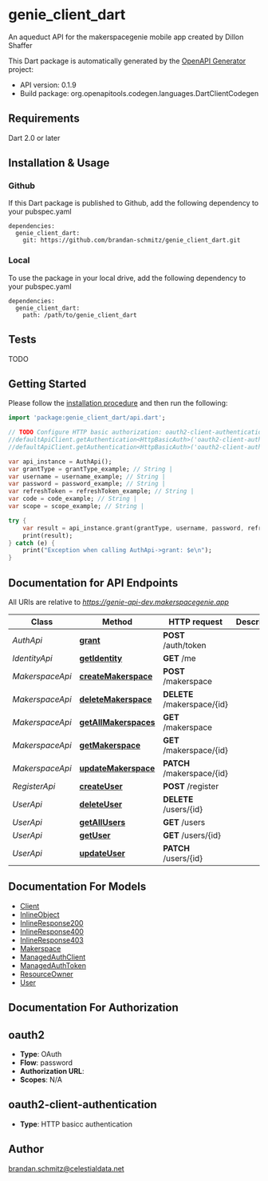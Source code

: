 # genie_client_dart
An aqueduct API for the makerspacegenie mobile app created by Dillon Shaffer

This Dart package is automatically generated by the [OpenAPI Generator](https://openapi-generator.tech) project:

- API version: 0.1.9
- Build package: org.openapitools.codegen.languages.DartClientCodegen

## Requirements

Dart 2.0 or later

## Installation & Usage

### Github
If this Dart package is published to Github, add the following dependency to your pubspec.yaml
```
dependencies:
  genie_client_dart:
    git: https://github.com/brandan-schmitz/genie_client_dart.git
```

### Local
To use the package in your local drive, add the following dependency to your pubspec.yaml
```
dependencies:
  genie_client_dart:
    path: /path/to/genie_client_dart
```

## Tests

TODO

## Getting Started

Please follow the [installation procedure](#installation--usage) and then run the following:

```dart
import 'package:genie_client_dart/api.dart';

// TODO Configure HTTP basic authorization: oauth2-client-authentication
//defaultApiClient.getAuthentication<HttpBasicAuth>('oauth2-client-authentication').username = 'YOUR_USERNAME'
//defaultApiClient.getAuthentication<HttpBasicAuth>('oauth2-client-authentication').password = 'YOUR_PASSWORD';

var api_instance = AuthApi();
var grantType = grantType_example; // String | 
var username = username_example; // String | 
var password = password_example; // String | 
var refreshToken = refreshToken_example; // String | 
var code = code_example; // String | 
var scope = scope_example; // String | 

try {
    var result = api_instance.grant(grantType, username, password, refreshToken, code, scope);
    print(result);
} catch (e) {
    print("Exception when calling AuthApi->grant: $e\n");
}

```

## Documentation for API Endpoints

All URIs are relative to *https://genie-api-dev.makerspacegenie.app*

Class | Method | HTTP request | Description
------------ | ------------- | ------------- | -------------
*AuthApi* | [**grant**](doc//AuthApi.md#grant) | **POST** /auth/token | 
*IdentityApi* | [**getIdentity**](doc//IdentityApi.md#getidentity) | **GET** /me | 
*MakerspaceApi* | [**createMakerspace**](doc//MakerspaceApi.md#createmakerspace) | **POST** /makerspace | 
*MakerspaceApi* | [**deleteMakerspace**](doc//MakerspaceApi.md#deletemakerspace) | **DELETE** /makerspace/{id} | 
*MakerspaceApi* | [**getAllMakerspaces**](doc//MakerspaceApi.md#getallmakerspaces) | **GET** /makerspace | 
*MakerspaceApi* | [**getMakerspace**](doc//MakerspaceApi.md#getmakerspace) | **GET** /makerspace/{id} | 
*MakerspaceApi* | [**updateMakerspace**](doc//MakerspaceApi.md#updatemakerspace) | **PATCH** /makerspace/{id} | 
*RegisterApi* | [**createUser**](doc//RegisterApi.md#createuser) | **POST** /register | 
*UserApi* | [**deleteUser**](doc//UserApi.md#deleteuser) | **DELETE** /users/{id} | 
*UserApi* | [**getAllUsers**](doc//UserApi.md#getallusers) | **GET** /users | 
*UserApi* | [**getUser**](doc//UserApi.md#getuser) | **GET** /users/{id} | 
*UserApi* | [**updateUser**](doc//UserApi.md#updateuser) | **PATCH** /users/{id} | 


## Documentation For Models

 - [Client](doc//Client.md)
 - [InlineObject](doc//InlineObject.md)
 - [InlineResponse200](doc//InlineResponse200.md)
 - [InlineResponse400](doc//InlineResponse400.md)
 - [InlineResponse403](doc//InlineResponse403.md)
 - [Makerspace](doc//Makerspace.md)
 - [ManagedAuthClient](doc//ManagedAuthClient.md)
 - [ManagedAuthToken](doc//ManagedAuthToken.md)
 - [ResourceOwner](doc//ResourceOwner.md)
 - [User](doc//User.md)


## Documentation For Authorization


## oauth2

- **Type**: OAuth
- **Flow**: password
- **Authorization URL**: 
- **Scopes**: N/A

## oauth2-client-authentication

- **Type**: HTTP basicc authentication


## Author

brandan.schmitz@celestialdata.net


